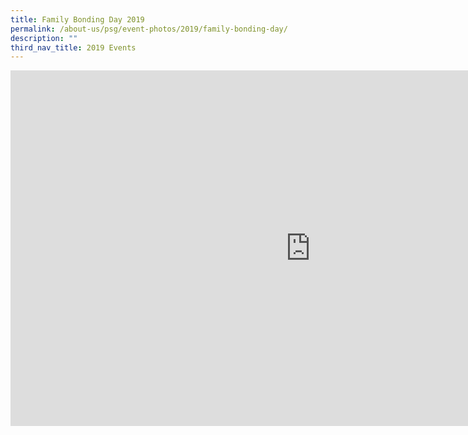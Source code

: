 ```yaml
---
title: Family Bonding Day 2019
permalink: /about-us/psg/event-photos/2019/family-bonding-day/
description: ""
third_nav_title: 2019 Events
---
```

<iframe allowfullscreen="true" height="569" width="960" frameborder="0" src="https://docs.google.com/presentation/d/e/2PACX-1vRP9JlU9y6cNZpDvxdyOST7ZGcYB4GUQSohXzIw03EQoy6QX_iypOYqglqEH0SNdWkweOtZDsbypHh-/embed?start=true&amp;loop=true&amp;delayms=3000"></iframe>